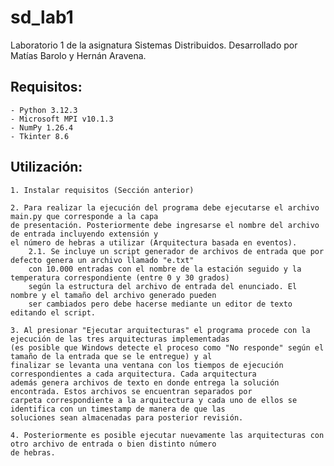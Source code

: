# sd_lab1
Laboratorio 1 de la asignatura Sistemas Distribuidos. Desarrollado por Matías Barolo y Hernán Aravena.
## Requisitos:
	- Python 3.12.3
	- Microsoft MPI v10.1.3
	- NumPy 1.26.4
	- Tkinter 8.6

## Utilización:
	
	1. Instalar requisitos (Sección anterior)
	
	2. Para realizar la ejecución del programa debe ejecutarse el archivo main.py que corresponde a la capa
	de presentación. Posteriormente debe ingresarse el nombre del archivo de entrada incluyendo extensión y
	el número de hebras a utilizar (Arquitectura basada en eventos).
		2.1. Se incluye un script generador de archivos de entrada que por defecto genera un archivo llamado "e.txt"
		con 10.000 entradas con el nombre de la estación seguido y la temperatura correspondiente (entre 0 y 30 grados)
		según la estructura del archivo de entrada del enunciado. El nombre y el tamaño del archivo generado pueden
		ser cambiados pero debe hacerse mediante un editor de texto editando el script.
	
	3. Al presionar "Ejecutar arquitecturas" el programa procede con la ejecución de las tres arquitecturas implementadas
	(es posible que Windows detecte el proceso como "No responde" según el tamaño de la entrada que se le entregue) y al
	finalizar se levanta una ventana con los tiempos de ejecución correspondientes a cada arquitectura. Cada arquitectura
	además genera archivos de texto en donde entrega la solución encontrada. Estos archivos se encuentran separados por
	carpeta correspondiente a la arquitectura y cada uno de ellos se identifica con un timestamp de manera de que las
	soluciones sean almacenadas para posterior revisión.
	
	4. Posteriormente es posible ejecutar nuevamente las arquitecturas con otro archivo de entrada o bien distinto número
	de hebras.